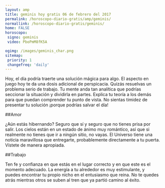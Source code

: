 ```yaml
---
layout: amp
title: geminis hoy gratis 06 de febrero del 2017 
permalink: /horoscopo-diario-gratis/amp/geminis/
normallink: /horoscopo-diario-gratis/geminis/
home: FALSE
horoscopo:
 signo: geminis
 video: PboPmM8fK5A

ogimg: /images/geminis_char.png
sitemap:
 priority: 1
 changefreq: 'daily'
---
```



Hoy, el día podría traerte una solución mágica para algo. El aspecto en juego hoy te da una dosis adicional de perspicacia. Quizás resuelvas un problema serio de trabajo. Tu mente anda tan analítica que podrías seccionar la situación y dividirla en partes. Explica tu teoría a los demás para que puedan comprender tu punto de vista. No sientas timidez de presentar tu solución ¡porque podrías salvar el día!

##Amor

¿Aún estás hibernando? Seguro que sí y seguro que no tienes prisa por salir. Los cielos están en un estado de ánimo muy romántico, así que si realmente no tienes que ir a ningún sitio, no vayas. El Universo tiene una noticia maravillosa que entregarte, probablemente directamente a tu puerta. Vístete de manera apropiada.

##Trabajo

Ten fe y confianza en que estás en el lugar correcto y en que este es el momento adecuado. La energía a tu alrededor es muy estimulante, y puedes encontrar tu propio nicho en el entusiasmo que reina. No te quedes atrás mientras otros se suben al tren que ya partió camino al éxito.